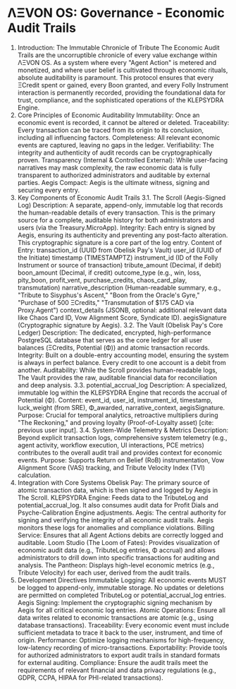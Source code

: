 
# ΛΞVON OS: Governance - Economic Audit Trails
1. Introduction: The Immutable Chronicle of Tribute
The Economic Audit Trails are the uncorruptible chronicle of every value exchange within ΛΞVON OS. As a system where every "Agent Action" is metered and monetized, and where user belief is cultivated through economic rituals, absolute auditability is paramount. This protocol ensures that every ΞCredit spent or gained, every Boon granted, and every Folly Instrument interaction is permanently recorded, providing the foundational data for trust, compliance, and the sophisticated operations of the KLEPSYDRA Engine.
2. Core Principles of Economic Auditability
Immutability: Once an economic event is recorded, it cannot be altered or deleted.
Traceability: Every transaction can be traced from its origin to its conclusion, including all influencing factors.
Completeness: All relevant economic events are captured, leaving no gaps in the ledger.
Verifiability: The integrity and authenticity of audit records can be cryptographically proven.
Transparency (Internal & Controlled External): While user-facing narratives may mask complexity, the raw economic data is fully transparent to authorized administrators and auditable by external parties.
Aegis Compact: Aegis is the ultimate witness, signing and securing every entry.
3. Key Components of Economic Audit Trails
3.1. The Scroll (Aegis-Signed Log)
Description: A separate, append-only, immutable log that records the human-readable details of every transaction. This is the primary source for a complete, auditable history for both administrators and users (via the Treasury.MicroApp).
Integrity: Each entry is signed by Aegis, ensuring its authenticity and preventing any post-facto alteration. This cryptographic signature is a core part of the log entry.
Content of Entry:
transaction_id (UUID from Obelisk Pay's Vault)
user_id (UUID of the Initiate)
timestamp (TIMESTAMPTZ)
instrument_id (ID of the Folly Instrument or source of transaction)
tribute_amount (Decimal, if debit)
boon_amount (Decimal, if credit)
outcome_type (e.g., win, loss, pity_boon, profit_vent, purchase_credits, chaos_card_play, transmutation)
narrative_description (Human-readable summary, e.g., "Tribute to Sisyphus's Ascent," "Boon from the Oracle's Gyre," "Purchase of 500 ΞCredits," "Transmutation of $175 CAD via Proxy.Agent")
context_details (JSONB, optional: additional relevant data like Chaos Card ID, Vow Alignment Score, Syndicate ID).
aegisSignature (Cryptographic signature by Aegis).
3.2. The Vault (Obelisk Pay's Core Ledger)
Description: The dedicated, encrypted, high-performance PostgreSQL database that serves as the core ledger for all user balances (ΞCredits, Potential (Φ)) and atomic transaction records.
Integrity: Built on a double-entry accounting model, ensuring the system is always in perfect balance. Every credit to one account is a debit from another.
Auditability: While the Scroll provides human-readable logs, The Vault provides the raw, auditable financial data for reconciliation and deep analysis.
3.3. potential_accrual_log
Description: A specialized, immutable log within the KLEPSYDRA Engine that records the accrual of Potential (Φ).
Content: event_id, user_id, instrument_id, timestamp, luck_weight (from SRE), Φ_awarded, narrative_context, aegisSignature.
Purpose: Crucial for temporal analytics, retroactive multipliers during "The Reckoning," and proving loyalty (Proof-of-Loyalty asset) [cite: previous user input].
3.4. System-Wide Telemetry & Metrics
Description: Beyond explicit transaction logs, comprehensive system telemetry (e.g., agent activity, workflow execution, UI interactions, PCE metrics) contributes to the overall audit trail and provides context for economic events.
Purpose: Supports Return on Belief (RoB) instrumentation, Vow Alignment Score (VAS) tracking, and Tribute Velocity Index (TVI) calculation.
4. Integration with Core Systems
Obelisk Pay: The primary source of atomic transaction data, which is then signed and logged by Aegis in The Scroll.
KLEPSYDRA Engine: Feeds data to the TributeLog and potential_accrual_log. It also consumes audit data for Profit Dials and Psyche-Calibration Engine adjustments.
Aegis: The central authority for signing and verifying the integrity of all economic audit trails. Aegis monitors these logs for anomalies and compliance violations.
Billing Service: Ensures that all Agent Actions debits are correctly logged and auditable.
Loom Studio (The Loom of Fates): Provides visualization of economic audit data (e.g., TributeLog entries, Φ accrual) and allows administrators to drill down into specific transactions for auditing and analysis.
The Pantheon: Displays high-level economic metrics (e.g., Tribute Velocity) for each user, derived from the audit trails.
5. Development Directives
Immutable Logging: All economic events MUST be logged to append-only, immutable storage. No updates or deletions are permitted on completed TributeLog or potential_accrual_log entries.
Aegis Signing: Implement the cryptographic signing mechanism by Aegis for all critical economic log entries.
Atomic Operations: Ensure all data writes related to economic transactions are atomic (e.g., using database transactions).
Traceability: Every economic event must include sufficient metadata to trace it back to the user, instrument, and time of origin.
Performance: Optimize logging mechanisms for high-frequency, low-latency recording of micro-transactions.
Exportability: Provide tools for authorized administrators to export audit trails in standard formats for external auditing.
Compliance: Ensure the audit trails meet the requirements of relevant financial and data privacy regulations (e.g., GDPR, CCPA, HIPAA for PHI-related transactions).
